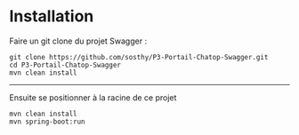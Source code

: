 # Installation

Faire un git clone du projet Swagger :
```
git clone https://github.com/sosthy/P3-Portail-Chatop-Swagger.git
cd P3-Portail-Chatop-Swagger
mvn clean install
```
---
Ensuite se positionner à la racine de ce projet
```
mvn clean install
mvn spring-boot:run
```